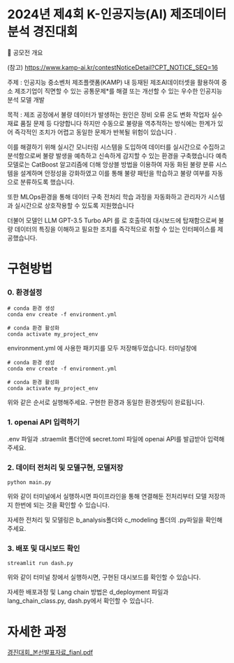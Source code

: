 # 2024년 제4회 K-인공지능(AI) 제조데이터 분석 경진대회
📌 공모전 개요

(참고) https://www.kamp-ai.kr/contestNoticeDetail?CPT_NOTICE_SEQ=16

주제 : 인공지능 중소벤처 제조플랫폼(KAMP) 내 등재된 제조AI데이터셋을 활용하여 중소 제조기업이 직면할 수 있는 공통문제*를 해결 또는 개선할 수 있는 우수한 인공지능 분석 모델 개발 

목적 : 제조 공정에서 불량 데이터가 발생하는 원인은 장비 오류 온도 변화 작업자 실수 재료 품질 문제 등 다양합니다 하지만 수동으로 불량을 역추적하는 방식에는 한계가 있어 즉각적인 조치가 어렵고 동일한 문제가 반복될 위험이 있습니다 .

이를 해결하기 위해 실시간 모니터링 시스템을 도입하여 데이터를 실시간으로 수집하고 분석함으로써 불량 발생을 예측하고 신속하게 감지할 수 있는 환경을 구축했습니다 
예측 모델로는 CatBoost 알고리즘에 더해 앙상블 방법을 이용하여 자동 화된 불량 분류 시스템을 설계하며 안정성을 강화하였고 이를 통해 불량 패턴을 학습하고 불량 여부를 자동으로 분류하도록 했습니다.

 또한 MLOps환경을 통해 데이터 구축 전처리 학습 과정을 자동화하고 관리자가
시스템과 실시간으로 상호작용할 수 있도록 지원했습니다 

더불어 모델인 LLM GPT-3.5 Turbo API 를 로 호출하여 대시보드에 탑재함으로써 불량 데이터의 특징을 이해하고 필요한 조치를 즉각적으로 취할 수 있는 인터페이스를 제공했습니다.


 
# 구현방법
### 0. 환경설정
```{python}
# conda 환경 생성
conda env create -f environment.yml

# conda 환경 활성화
conda activate my_project_env
```
environment.yml 에 사용한 패키지를 모두 저장해두었습니다.
터미널창에 
```{bash}
# conda 환경 생성
conda env create -f environment.yml
```

```{bash}
# conda 환경 활성화
conda activate my_project_env
```

위와 같은 순서로 실행해주세요.
구현한 환경과 동일한 환경셋팅이 완료됩니다.

### 1. openai API 입력하기
.env 파일과 .straemlit 폴더안에 secret.toml 파일에 openai API를 발급받아 입력해주세요.


### 2. 데이터 전처리 및 모델구현, 모델저장
```{bash}
python main.py
```
위와 같이 터미널에서 실행하시면 파이프라인을 통해 연결해둔 전처리부터 모델 저장까지 한번에 되는 것을 확인할 수 있습니다.

자세한 전처리 및 모델링은 b_analysis폴더와 c_modeling 폴더의 .py파일을 확인해주세요.

### 3. 배포 및 대시보드 확인
```{bash}
streamlit run dash.py
```
위와 같이 터미널 창에서 실행하시면, 구현된 대시보드를 확인할 수 있습니다.

자세한 배포과정 및 Lang chain 방법은 d_deployment 파일과 lang_chain_class.py, dash.py에서 확인할 수 있습니다.

# 자세한 과정
[경진대회_본선발표자료_fianl.pdf](https://github.com/user-attachments/files/17793440/_._fianl.pdf)





